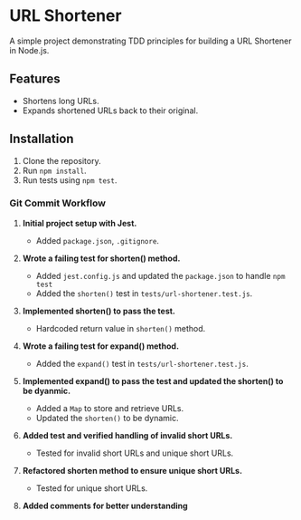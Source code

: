 # URL Shortener

A simple project demonstrating TDD principles for building a URL Shortener in Node.js.

## Features

- Shortens long URLs.
- Expands shortened URLs back to their original.

## Installation

1. Clone the repository.
2. Run `npm install`.
3. Run tests using `npm test`.

### Git Commit Workflow

1. **Initial project setup with Jest.**
   - Added `package.json`, `.gitignore`.

2. **Wrote a failing test for shorten() method.**
   - Added `jest.config.js` and updated the `package.json` to handle `npm test`
   - Added the `shorten()` test in `tests/url-shortener.test.js`.

3. **Implemented shorten() to pass the test.**
   - Hardcoded return value in `shorten()` method.

4. **Wrote a failing test for expand() method.**
   - Added the `expand()` test in `tests/url-shortener.test.js`.

5. **Implemented expand() to pass the test and updated the shorten() to be dyanmic.**
   - Added a `Map` to store and retrieve URLs.
   - Updated the `shorten()` to be dynamic.

6. **Added test and verified handling of invalid short URLs.**
   - Tested for invalid short URLs and unique short URLs.

7. **Refactored shorten method to ensure unique short URLs.**
   - Tested for unique short URLs.

8. **Added comments for better understanding**
